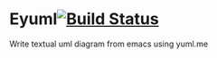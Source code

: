 # Eyuml[![Build Status](https://travis-ci.org/antham/eyuml.png?branch=master)](https://travis-ci.org/antham/eyuml)

Write textual uml diagram from emacs using yuml.me
